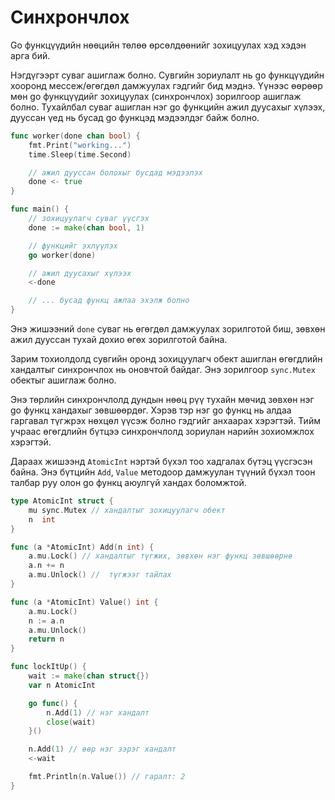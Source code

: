 #  Синхрончлох

Go функцүүдийн нөөцийн төлөө өрсөлдөөнийг зохицуулах хэд хэдэн арга бий.

Нэгдүгээрт суваг ашиглаж болно. Сувгийн зориулалт нь go функцүүдийн хооронд мессеж/өгөгдөл дамжуулах гэдгийг бид мэднэ. Үүнээс өөрөөр мөн go функцүүдийг зохицуулах (синхрончлох) зорилгоор ашиглаж болно. Тухайлбал суваг ашиглан нэг go функцийн ажил дуусахыг хүлээх, дууссан үед нь бусад go функцэд мэдээлдэг байж болно.

```go
func worker(done chan bool) {
    fmt.Print("working...")
    time.Sleep(time.Second)

    // ажил дууссан болохыг бусдад мэдээлэх
    done <- true
}

func main() {
    // зохицуулагч суваг үүсгэх
    done := make(chan bool, 1)

    // функцийг эхлүүлэх
    go worker(done)

    // ажил дуусахыг хүлээх
    <-done

    // ... бусад функц ажлаа эхэлж болно
}
```

Энэ жишээний `done` суваг нь өгөгдөл дамжуулах зорилготой биш, зөвхөн ажил дууссан тухай дохио өгөх зорилготой байна.

Зарим тохиолдолд сувгийн оронд зохицуулагч обект ашиглан өгөгдлийн хандалтыг синхрончлох нь оновчтой байдаг. Энэ зорилгоор `sync.Mutex` обектыг ашиглаж болно.

Энэ төрлийн синхрончлолд дундын нөөц рүү тухайн мөчид зөвхөн нэг go функц хандахыг зөвшөөрдөг. Хэрэв тэр нэг go функц нь алдаа гаргавал түгжрэх нөхцөл үүсэж болно гэдгийг анхаарах хэрэгтэй. Тийм учраас өгөгдлийн бүтцээ синхрончлолд зориулан нарийн зохиомжлох хэрэгтэй.

Дараах жишээнд `AtomicInt` нэртэй бүхэл тоо хадгалах бүтэц үүсгэсэн байна. Энэ бүтцийн `Add`, `Value` методоор дамжуулан түүний бүхэл тоон талбар руу олон go функц  аюулгүй  хандах боломжтой.

```go
type AtomicInt struct {
    mu sync.Mutex // хандалтыг зохицуулагч обект
    n  int
}

func (a *AtomicInt) Add(n int) {
    a.mu.Lock() // хандалтыг түгжих, зөвхөн нэг функц зөвшөөрнө​
    a.n += n
    a.mu.Unlock() //  түгжээг тайлах
}

func (a *AtomicInt) Value() int {
    a.mu.Lock()
    n := a.n
    a.mu.Unlock()
    return n
}

func lockItUp() {
    wait := make(chan struct{})
    var n AtomicInt

    go func() {
        n.Add(1) // нэг хандалт
        close(wait)
    }()

    n.Add(1) // өөр нэг зэрэг хандалт
    <-wait

    fmt.Println(n.Value()) // гаралт: 2
}
```
